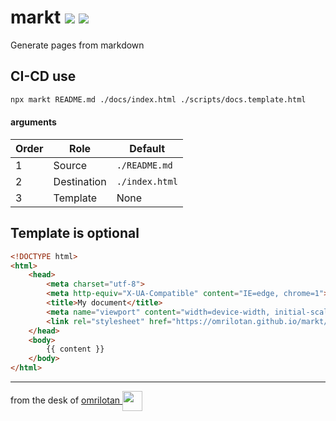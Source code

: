 # markt [![](https://nodei.co/npm/markt.png?compact=true)](https://www.npmjs.com/package/markt) [![](https://user-images.githubusercontent.com/516342/38551453-17b7e8ca-3cb1-11e8-9754-b70c6e0f316c.png)](https://github.com/omrilotan/markt)

Generate pages from markdown

## CI-CD use

```sh
npx markt README.md ./docs/index.html ./scripts/docs.template.html
```

#### arguments

| Order | Role | Default
| --- | --- | ---
| 1 | Source | `./README.md`
| 2 | Destination | `./index.html`
| 3 | Template | None

## Template is optional

```html
<!DOCTYPE html>
<html>
    <head>
        <meta charset="utf-8">
        <meta http-equiv="X-UA-Compatible" content="IE=edge, chrome=1">
        <title>My document</title>
        <meta name="viewport" content="width=device-width, initial-scale=1, user-scalable=yes">
        <link rel="stylesheet" href="https://omrilotan.github.io/markt/styles.css">
    </head>
    <body>
        {{ content }}
    </body>
</html>
```

---

from the desk of [omrilotan <img style="height:32px; vertical-align:middle;" src="https://user-images.githubusercontent.com/516342/37675827-f3016264-2c7e-11e8-9806-46341bec1d6c.png">](https://omrilotan.com)
